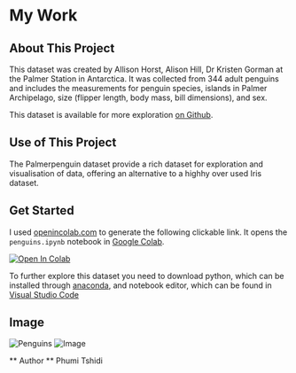 # My Work


## About This Project
This dataset was created by Allison Horst, Alison Hill, Dr Kristen Gorman at the Palmer Station in Antarctica. 
It was collected from 344 adult penguins and includes the measurements for penguin species, islands in Palmer 
Archipelago, size (flipper length, body mass, bill dimensions), and sex.

This dataset is available for more exploration [on Github](https://allisonhorst.github.io/palmerpenguins/).

## Use of This Project
The Palmerpenguin dataset provide a rich dataset for exploration and visualisation of data, offering an alternative to a highhy over used Iris dataset.


## Get Started
I used [openincolab.com](https://openincolab.com/) to generate the following clickable link.
It opens the `penguins.ipynb` notebook in [Google Colab](https://colab.research.google.com/).

<a target="_blank" href="https://colab.research.google.com/github/PCM11/mywork/blob/main/penguins.ipynb">
  <img src="https://colab.research.google.com/assets/colab-badge.svg" alt="Open In Colab"/>
</a>

To further explore this dataset you need to download python, which can be installed through [anaconda](https://www.anaconda.com/download), and notebook editor, which can be found in [Visual Studio Code](https://code.visualstudio.com/)

## Image
![Penguins](https://allisonhorst.github.io/palmerpenguins/reference/figures/lter_penguins.png)
![Image](https://imgur.com/orZWHly)

** Author **
Phumi Tshidi
